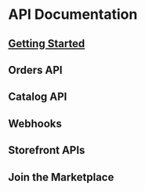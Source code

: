 # API Documentation

## [Getting Started](/api-docs/getting-started/making-requests/)

## Orders API

## Catalog API

## Webhooks

## Storefront APIs

## Join the Marketplace
